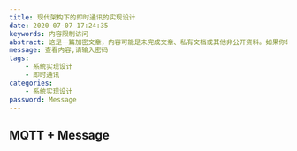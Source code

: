 ```yaml
---
title: 现代架构下的即时通讯的实现设计
date: 2020-07-07 17:24:35
keywords: 内容限制访问
abstract: 这是一篇加密文章，内容可能是未完成文章、私有文档或其他非公开资料。如果你确实想看，请与我联系。
message: 查看内容,请输入密码
tags: 
	- 系统实现设计
	- 即时通讯
categories:
	- 系统实现设计
password: Message
---
```


## MQTT + Message

